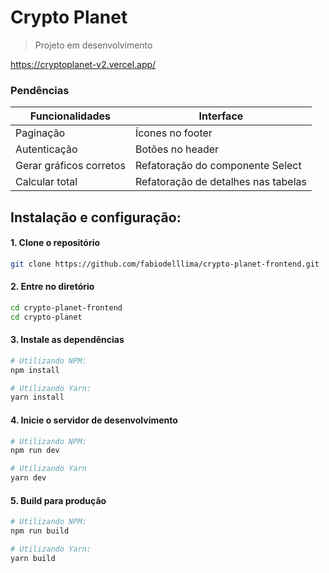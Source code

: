 # Crypto Planet
> Projeto em desenvolvimento

https://cryptoplanet-v2.vercel.app/

### Pendências
| Funcionalidades           | Interface                              |
|---------------------------|----------------------------------------|
| Paginação                 | Ícones no footer                       |
| Autenticação              | Botões no header                       |
| Gerar gráficos corretos   | Refatoração do componente Select       |
| Calcular total            | Refatoração de detalhes nas tabelas    |

## Instalação e configuração:

#### 1. Clone o repositório

```bash
git clone https://github.com/fabiodelllima/crypto-planet-frontend.git
```

#### 2. Entre no diretório

```bash
cd crypto-planet-frontend
cd crypto-planet
```

#### 3. Instale as dependências

```bash
# Utilizando NPM:
npm install

# Utilizando Yarn:
yarn install
```

#### 4. Inicie o servidor de desenvolvimento

```bash
# Utilizando NPM:
npm run dev

# Utilizando Yarn
yarn dev
```

#### 5. Build para produção

```bash
# Utilizando NPM:
npm run build

# Utilizando Yarn:
yarn build
```
